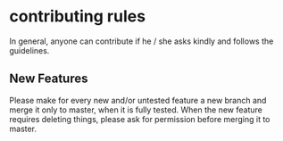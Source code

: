 # contributing rules
In general, anyone can contribute if he / she asks kindly and follows the guidelines.
## New Features
Please make for every new and/or untested feature a new branch and merge it only to master, when it is fully tested.
When the new feature requires deleting things, please ask for permission before merging it to master.

